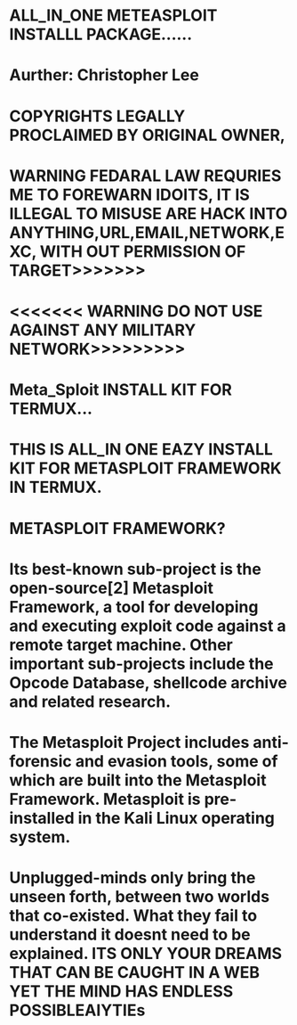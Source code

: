 # ALL_IN_ONE METEASPLOIT INSTALLL PACKAGE......

# Aurther: Christopher Lee

# COPYRIGHTS LEGALLY PROCLAIMED BY ORIGINAL OWNER,

# WARNING FEDARAL LAW REQURIES ME TO FOREWARN IDOITS, IT IS ILLEGAL TO MISUSE ARE HACK INTO ANYTHING,URL,EMAIL,NETWORK,EXC, WITH OUT PERMISSION OF TARGET>>>>>>>

# <<<<<<< WARNING DO NOT USE AGAINST ANY MILITARY NETWORK>>>>>>>>>

# Meta_Sploit INSTALL KIT FOR TERMUX...

# THIS IS ALL_IN ONE EAZY INSTALL KIT FOR METASPLOIT FRAMEWORK IN TERMUX.

# METASPLOIT FRAMEWORK?

# Its best-known sub-project is the open-source[2] Metasploit Framework, a tool for developing and executing exploit code against a remote target machine. Other important sub-projects include the Opcode Database, shellcode archive and related research.

# The Metasploit Project includes anti-forensic and evasion tools, some of which are built into the Metasploit Framework. Metasploit is pre-installed in the Kali Linux operating system.

# Unplugged-minds only bring the unseen forth, between two worlds that co-existed. What they fail to understand it doesnt need to be explained. ITS ONLY YOUR DREAMS THAT CAN BE CAUGHT IN A WEB YET THE MIND HAS ENDLESS POSSIBLEAIYTIEs
